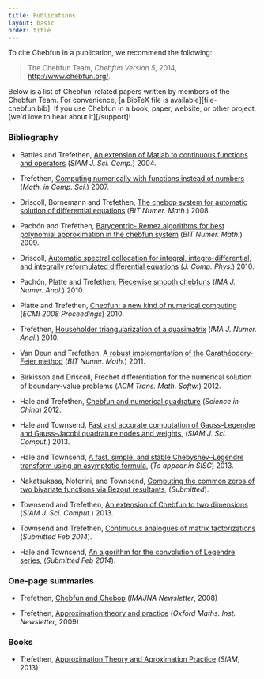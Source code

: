 ```yaml
---
title: Publications
layout: basic
order: title
---
```


To cite Chebfun in a publication, we recommend the following:

> The Chebfun Team, *Chebfun Version 5*, 2014, http://www.chebfun.org/.

Below is a list of Chebfun-related papers written by members of the Chebfun
Team. For convenience, [a BibTeX file is available][file-chebfun.bib]. If you
use Chebfun in a book, paper, website, or other project,
[we'd love to hear about it][/support]!

### Bibliography

- Battles and Trefethen, <a href="chebfun_paper.pdf" target="_blank">An
  extension of Matlab to continuous functions and operators</a> (*SIAM J. Sci.
  Comp.*) 2004.

- Trefethen, <a href="trefethen_functions.pdf" target="_blank">Computing
  numerically with functions instead of numbers</a> (*Math. in Comp. Sci.*)
  2007.

- Driscoll, Bornemann and Trefethen, <a href="driscoll_born_tref.pdf"
  target="_blank">The chebop system for automatic solution of differential
  equations</a> (*BIT Numer. Math.*) 2008.

- Pach&#243;n and Trefethen, <a href="remez.pdf" target="_blank">Barycentric-
  Remez algorithms for best polynomial approximation in the chebfun system</a>
  (*BIT Numer. Math.*) 2009.

- Driscoll, <a href="driscoll2010.pdf" target="_blank">Automatic spectral
  collocation for integral, integro-differential, and integrally reformulated
  differential equations</a> (*J. Comp. Phys.*) 2010.

- Pach&#243;n, Platte and Trefethen, <a href="pachon_et_al_submitted.pdf"
  target="_blank">Piecewise smooth chebfuns</a> (*IMA J. Numer. Anal.*) 2010.

- Platte and Trefethen, <a href="platte_trefethen.pdf"
  target="_blank">Chebfun: a new kind of numerical computing</a> (*ECMI 2008
  Proceedings*) 2010.

- Trefethen, <a href="trefethen_householder.pdf" target="_blank">Householder
  triangularization of a quasimatrix</a> (*IMA J. Numer. Anal.*) 2010.

- Van Deun and Trefethen, <a
  href="http://eprints.maths.ox.ac.uk/926/1/NA-10-03.pdf" target="_blank">A
  robust implementation of the Carath&#233;odory-Fej&#233;r method</a> (*BIT
  Numer. Math.*) 2011.

- Birkisson and Driscoll, Frechet diﬀerentiation for the numerical solution of
  boundary-value problems (*ACM Trans. Math. Softw.*) 2012.

- Hale and Trefethen, <a href="hale_trefethen_Feb142012.pdf"
  target="_blank">Chebfun and numerical quadrature</a> (*Science in China*)
  2012.

- Hale and Townsend, <a href="HaleTownsend2013a.pdf" target="_blank">Fast and
  accurate computation of Gauss–Legendre and Gauss–Jacobi quadrature nodes and
  weights</a>, (*SIAM J. Sci. Comput.*) 2013.

- Hale and Townsend, <a href="HaleTownsend2013b_PREPRINT.pdf"
  target="_blank">A fast, simple, and stable Chebyshev–Legendre transform
  using an asymptotic formula</a>, (*To appear in SISC*) 2013.

- Nakatsukasa, Noferini, and Townsend, <a href="biroots.pdf"
  target="_blank">Computing the common zeros of two bivariate functions via
  Bezout resultants</a>, (*Submitted*).

- Townsend and Trefethen, <a href="Chebfun2paper.pdf" target="_blank">An
  extension of Chebfun to two dimensions</a> (*SIAM J. Sci. Comput.*) 2013.

- Townsend and Trefethen, <a href="townsend_trefethen2014.pdf"
  target="_blank">Continuous analogues of matrix factorizations</a>
  (*Submitted Feb 2014*).

- Hale and Townsend, <a href="HaleTownsend2014_PREPRINT.pdf"
  target="_blank">An algorithm for the convolution of Legendre series</a>,
  (*Submitted Feb 2014*).

###  One-page summaries

- Trefethen, <a href="trefethen_imana.pdf" target="_blank">Chebfun and
  Chebop</a> (*IMAJNA Newsletter*, 2008)

- Trefethen, <a href="trefethen_newsletter.pdf" target="_blank">Approximation
  theory and practice</a> (*Oxford Maths. Inst. Newsletter*, 2009)

### Books

- Trefethen, <a href="/chebfun/ATAP/" target="_blank">Approximation Theory and
  Aproximation Practice</a> (*SIAM*, 2013)

